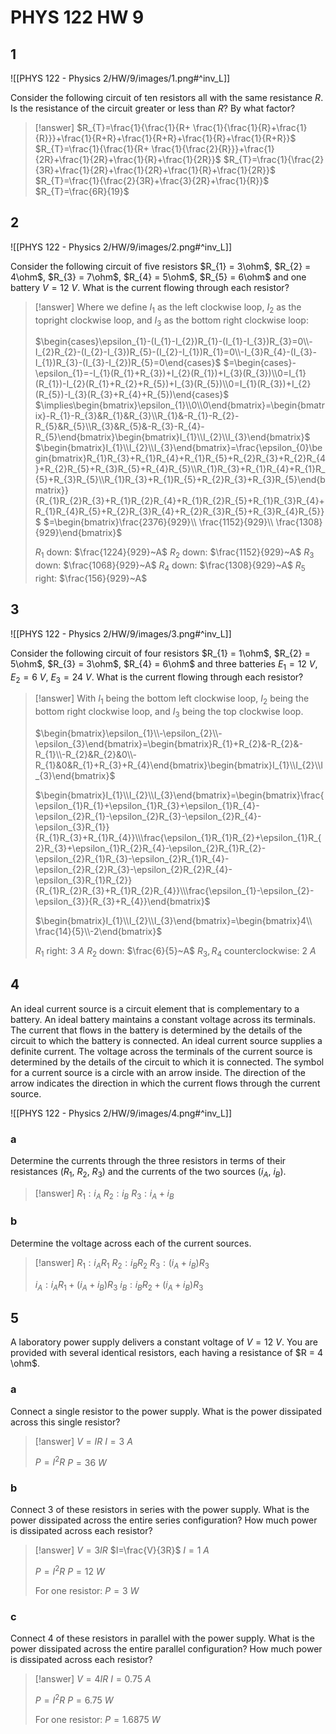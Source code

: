 # PHYS 122 HW 9

## 1

![[PHYS 122 - Physics 2/HW/9/images/1.png#^inv_L]]

Consider the following circuit of ten resistors all with the same resistance $R$. Is the resistance of the circuit greater or less than $R$? By what factor?

> [!answer]
> $R_{T}=\frac{1}{\frac{1}{R+ \frac{1}{\frac{1}{R}+\frac{1}{R}}}+\frac{1}{R+R}+\frac{1}{R+R}+\frac{1}{R}+\frac{1}{R+R}}$
> $R_{T}=\frac{1}{\frac{1}{R+ \frac{1}{\frac{2}{R}}}+\frac{1}{2R}+\frac{1}{2R}+\frac{1}{R}+\frac{1}{2R}}$
> $R_{T}=\frac{1}{\frac{2}{3R}+\frac{1}{2R}+\frac{1}{2R}+\frac{1}{R}+\frac{1}{2R}}$
> $R_{T}=\frac{1}{\frac{2}{3R}+\frac{3}{2R}+\frac{1}{R}}$
> $R_{T}=\frac{6R}{19}$

## 2

![[PHYS 122 - Physics 2/HW/9/images/2.png#^inv_L]]

Consider the following circuit of five resistors $R_{1} = 3\ohm$, $R_{2} = 4\ohm$, $R_{3} = 7\ohm$, $R_{4} = 5\ohm$, $R_{5} = 6\ohm$ and one battery $V = 12~V$. What is the current flowing through each resistor?

> [!answer]
> Where we define $I_{1}$ as the left clockwise loop, $I_{2}$ as the topright clockwise loop, and $I_{3}$ as the bottom right clockwise loop:
> 
> $\begin{cases}\epsilon_{1}-(I_{1}-I_{2})R_{1}-(I_{1}-I_{3})R_{3}=0\\-I_{2}R_{2}-(I_{2}-I_{3})R_{5}-(I_{2}-I_{1})R_{1}=0\\-I_{3}R_{4}-(I_{3}-I_{1})R_{3}-(I_{3}-I_{2})R_{5}=0\end{cases}$
> $=\begin{cases}-\epsilon_{1}=-I_{1}(R_{1}+R_{3})+I_{2}(R_{1})+I_{3}(R_{3})\\0=I_{1}(R_{1})-I_{2}(R_{1}+R_{2}+R_{5})+I_{3}(R_{5})\\0=I_{1}(R_{3})+I_{2}(R_{5})-I_{3}(R_{3}+R_{4}+R_{5})\end{cases}$
> $\implies\begin{bmatrix}\epsilon_{1}\\0\\0\end{bmatrix}=\begin{bmatrix}-R_{1}-R_{3}&R_{1}&R_{3}\\R_{1}&-R_{1}-R_{2}-R_{5}&R_{5}\\R_{3}&R_{5}&-R_{3}-R_{4}-R_{5}\end{bmatrix}\begin{bmatrix}I_{1}\\I_{2}\\I_{3}\end{bmatrix}$
> $\begin{bmatrix}I_{1}\\I_{2}\\I_{3}\end{bmatrix}=\frac{\epsilon_{0}\begin{bmatrix}R_{1}R_{3}+R_{1}R_{4}+R_{1}R_{5}+R_{2}R_{3}+R_{2}R_{4}+R_{2}R_{5}+R_{3}R_{5}+R_{4}R_{5}\\R_{1}R_{3}+R_{1}R_{4}+R_{1}R_{5}+R_{3}R_{5}\\R_{1}R_{3}+R_{1}R_{5}+R_{2}R_{3}+R_{3}R_{5}\end{bmatrix}}{R_{1}R_{2}R_{3}+R_{1}R_{2}R_{4}+R_{1}R_{2}R_{5}+R_{1}R_{3}R_{4}+R_{1}R_{4}R_{5}+R_{2}R_{3}R_{4}+R_{2}R_{3}R_{5}+R_{3}R_{4}R_{5}}$
> $=\begin{bmatrix}\frac{2376}{929}\\ \frac{1152}{929}\\ \frac{1308}{929}\end{bmatrix}$
> 
> $R_{1}$ down: $\frac{1224}{929}~A$
> $R_{2}$ down: $\frac{1152}{929}~A$
> $R_{3}$ down: $\frac{1068}{929}~A$
> $R_{4}$ down: $\frac{1308}{929}~A$
> $R_{5}$ right: $\frac{156}{929}~A$

## 3

![[PHYS 122 - Physics 2/HW/9/images/3.png#^inv_L]]

Consider the following circuit of four resistors $R_{1} = 1\ohm$, $R_{2} = 5\ohm$, $R_{3} = 3\ohm$, $R_{4} = 6\ohm$ and three batteries $E_{1} = 12~V$, $E_{2} = 6~V$, $E_{3} = 24~V$. What is the current flowing through each resistor?

> [!answer]
> With $I_{1}$ being the bottom left clockwise loop, $I_{2}$ being the bottom right clockwise loop, and $I_{3}$ being the top clockwise loop.
> 
> $\begin{bmatrix}\epsilon_{1}\\-\epsilon_{2}\\-\epsilon_{3}\end{bmatrix}=\begin{bmatrix}R_{1}+R_{2}&-R_{2}&-R_{1}\\-R_{2}&R_{2}&0\\-R_{1}&0&R_{1}+R_{3}+R_{4}\end{bmatrix}\begin{bmatrix}I_{1}\\I_{2}\\I_{3}\end{bmatrix}$
> 
> $\begin{bmatrix}I_{1}\\I_{2}\\I_{3}\end{bmatrix}=\begin{bmatrix}\frac{\epsilon_{1}R_{1}+\epsilon_{1}R_{3}+\epsilon_{1}R_{4}-\epsilon_{2}R_{1}-\epsilon_{2}R_{3}-\epsilon_{2}R_{4}-\epsilon_{3}R_{1}}{R_{1}R_{3}+R_{1}R_{4}}\\\frac{\epsilon_{1}R_{1}R_{2}+\epsilon_{1}R_{2}R_{3}+\epsilon_{1}R_{2}R_{4}-\epsilon_{2}R_{1}R_{2}-\epsilon_{2}R_{1}R_{3}-\epsilon_{2}R_{1}R_{4}-\epsilon_{2}R_{2}R_{3}-\epsilon_{2}R_{2}R_{4}-\epsilon_{3}R_{1}R_{2}}{R_{1}R_{2}R_{3}+R_{1}R_{2}R_{4}}\\\frac{\epsilon_{1}-\epsilon_{2}-\epsilon_{3}}{R_{3}+R_{4}}\end{bmatrix}$
> 
> $\begin{bmatrix}I_{1}\\I_{2}\\I_{3}\end{bmatrix}=\begin{bmatrix}4\\ \frac{14}{5}\\-2\end{bmatrix}$
> 
> $R_{1}$ right: $3~A$
> $R_{2}$ down: $\frac{6}{5}~A$
> $R_{3},R_{4}$ counterclockwise: $2~A$

## 4

An ideal current source is a circuit element that is complementary to a battery. An ideal battery maintains a constant voltage across its terminals. The current that flows in the battery is determined by the details of the circuit to which the battery is connected. An ideal current source supplies a definite current. The voltage across the terminals of the current source is determined by the details of the circuit to which it is connected. The symbol for a current source is a circle with an arrow inside. The direction of the arrow indicates the direction in which the current flows through the current source.

![[PHYS 122 - Physics 2/HW/9/images/4.png#^inv_L]]

### a

Determine the currents through the three resistors in terms of their resistances ($R_{1}$, $R_{2}$, $R_{3}$) and the currents of the two sources ($i_{A}$, $i_{B}$).

> [!answer]
> $R_{1}:i_{A}$
> $R_{2}:i_{B}$
> $R_{3}:i_{A}+i_{B}$

### b

Determine the voltage across each of the current sources.

> [!answer]
> $R_{1}:i_{A}R_{1}$
> $R_{2}:i_{B}R_{2}$
> $R_{3}:(i_{A}+i_{B})R_{3}$
> 
> $i_{A}:i_{A}R_{1}+(i_{A}+i_{B})R_{3}$
> $i_{B}:i_{B}R_{2}+(i_{A}+i_{B})R_{3}$

## 5

A laboratory power supply delivers a constant voltage of $V = 12~V$. You are provided with several identical resistors, each having a resistance of $R = 4 \ohm$.

### a

Connect a single resistor to the power supply. What is the power dissipated across this single resistor?

> [!answer]
> $V=IR$
> $I=3~A$
> 
> $P=I^{2}R$
> $P=36~W$

### b

Connect 3 of these resistors in series with the power supply. What is the power dissipated across the entire series configuration? How much power is dissipated across each resistor?

> [!answer]
> $V=3IR$
> $I=\frac{V}{3R}$
> $I=1~A$
> 
> $P=I^{2}R$
> $P=12~W$
> 
> For one resistor:
> $P=3~W$

### c

Connect 4 of these resistors in parallel with the power supply. What is the power dissipated across the entire parallel configuration? How much power is dissipated across each resistor?

> [!answer]
> $V=4IR$
> $I=0.75~A$
> 
> $P=I^{2}R$
> $P=6.75~W$
> 
> For one resistor:
> $P=1.6875~W$
